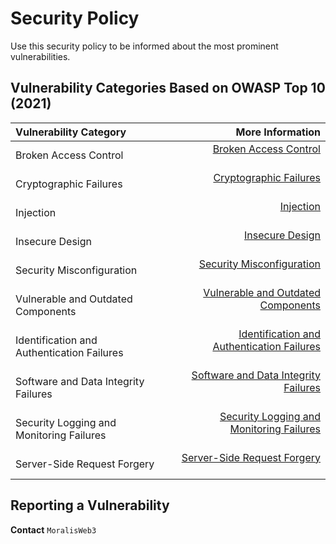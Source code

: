 # Security Policy
Use this security policy to be informed about the most prominent vulnerabilities.

## Vulnerability Categories Based on OWASP Top 10 (2021)

| Vulnerability Category                             | More Information                                                                             |
|:---------------------------------------------------|----------------------------------------------------------------------------------------------:
| Broken Access Control                              | [Broken Access Control](https://owasp.org/Top10/A01_2021-Broken_Access_Control/) <br> <br>   |
| Cryptographic Failures                             | [Cryptographic Failures](https://owasp.org/Top10/A02_2021-Cryptographic_Failures/) <br> <br> |
| Injection                                          | [Injection](https://owasp.org/Top10/A03_2021-Injection/) <br> <br>
| Insecure Design                                    | [Insecure Design](https://owasp.org/Top10/A04_2021-Insecure_Design/) <br> <br>
| Security Misconfiguration                          | [Security Misconfiguration](https://owasp.org/Top10/A05_2021-Security_Misconfiguration/) <br> <br>
| Vulnerable and Outdated Components                 | [Vulnerable and Outdated Components](https://owasp.org/Top10/A06_2021-Vulnerable_and_Outdated_Components/) <br> <br>
| Identification and Authentication Failures         | [Identification and Authentication Failures](https://owasp.org/Top10/A07_2021-Identification_and_Authentication_Failures/) <br> <br>
| Software and Data Integrity Failures               | [Software and Data Integrity Failures](https://owasp.org/Top10/A08_2021-Software_and_Data_Integrity_Failures/) <br> <br>
| Security Logging and Monitoring Failures           | [Security Logging and Monitoring Failures](https://owasp.org/Top10/A09_2021-Security_Logging_and_Monitoring_Failures/) <br> <br>
| Server-Side Request Forgery                        | [Server-Side Request Forgery](https://owasp.org/Top10/A10_2021-Server-Side_Request_Forgery_%28SSRF%29/) <br> <br>


## Reporting a Vulnerability

**Contact** `MoralisWeb3`
